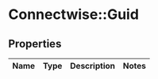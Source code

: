 # Connectwise::Guid

## Properties
Name | Type | Description | Notes
------------ | ------------- | ------------- | -------------


